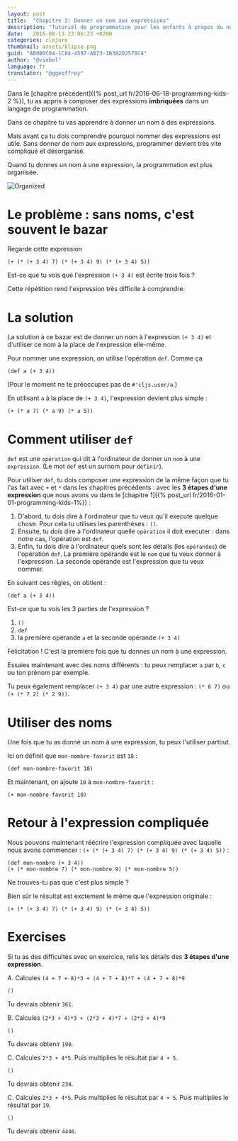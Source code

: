 ```yaml
---
layout: post
title:  "Chapitre 3: Donner un nom aux expressions"
description: "Tutoriel de programmation pour les enfants à propos du nomage des expressions en clojure"
date:   2016-08-13 23:06:23 +0200
categories: clojure
thumbnail: assets/klipse.png
guid: "AB0B0C04-1C84-4597-AB73-1B382D2578C4"
author: "@viebel"
language: fr
translator: "@ggeoffrey"
---
```



<!-- --- -->
<!-- layout: post -->
<!-- title:  "Chapter 3: Giving Names to Expressions" -->
<!-- description:  "programming for kids tutorial examples clojure naming expressions" -->
<!-- date:   2016-06-18 21:17:23 +0200 -->
<!-- categories: clojure -->
<!-- thumbnail: assets/klipse.png -->
<!-- guid: "AB0B0C04-1C84-4597-AB73-1B382D2578C4" -->
<!-- author: "@viebel" -->
<!-- --- -->


<!-- In the [previous chapter]({% post_url 2016-06-18-programming-kids-2 %}), you have learned to compose **nested** expressions in computer programming language. -->
Dans le [chapitre précédent]({% post_url fr/2016-06-18-programming-kids-2 %}), tu as appris à composer des expressions **imbriquées** dans un langage de programmation.

<!-- In this chapter, you are going to learn how to name expressions. -->
Dans ce chapitre tu vas apprendre à donner un nom à des expressions.

<!-- But before that, you need to understand why it is important to have the ability to name expressions. One reason is that without naming expressions, computer programming can rapidly become a mess. -->
Mais avant ça tu dois comprendre pourquoi nommer des expressions est utile. Sans donner de nom aux expressions, programmer devient très vite compliqué et désorganisé.

<!-- When you name expressions, computer programming is more organized. -->
Quand tu donnes un nom à une expression, la programmation est plus organisée.

![Organized](/assets/images/organized.jpg)

<!-- # The problem: Without naming expressions, it's sometimes a mess -->

# Le problème : sans noms, c'est souvent le bazar

<!-- Look at this expression -->

Regarde cette expression

~~~klipse
(+ (* (+ 3 4) 7) (* (+ 3 4) 9) (* (+ 3 4) 5))
~~~

<!-- Do you see that the expression `(+ 3 4)` is repeated three times? -->
Est-ce que tu vois que l'expression `(+ 3 4)` est écrite trois fois ?

<!-- This repetition makes the expression very hard to understand. -->
Cette répétition rend l'expression très difficile à comprendre.

<!-- # The solution -->

# La solution

<!-- The solution to this mess is give a name to the expression `(+ 3 4)` and to use its name instead of the expression itself. -->
La solution à ce bazar est de donner un nom à l'expression `(+ 3 4)` et d'utiliser ce nom à la place de l'expression elle-même.

<!-- In order to name name expressions, we use the `def` operation. Like this -->
Pour nommer une expression, on utilise l'opération `def`. Comme ça

~~~klipse
(def a (+ 3 4))
~~~

<!-- (For the moment, don't pay attention to `#'cljs.user/a`.) -->
(Pour le moment ne te préoccupes pas de `#'cljs.user/a`.)

<!-- And using `a` instead of `(+ 3 4)` our expression becomes simpler: -->
En utilisant `a` à la place de `(+ 3 4)`, l'expression devient plus simple :

~~~klipse
(+ (* a 7) (* a 9) (* a 5))
~~~

<!-- # How to use `def` -->

# Comment utiliser `def`

<!-- `def` is the `operation` that tells the computer to give a `name` to an `expression`. (The word `def` is a shorthand for `define`). -->
`def` est une `opération` qui dit à l'ordinateur de donner un `nom` à une `expression`. (Le mot `def` est un surnom pour `définir`).

<!-- In order to use `def`, you need to compose an expression in the same way that you did with `+` and `*` in the previous chapters: with the **3 steps of an expression** that we introduced in [chapter 1]({% post_url 2016-01-01-programming-kids-1%}): -->
Pour utiliser `def`, tu dois composer une expression de la même façon que tu l'as fait avec `+` et `*` dans les chapitres précédents : avec les **3 étapes d'une expression** que nous avons vu dans le [chapitre 1]({% post_url fr/2016-01-01-programming-kids-1%}) :

<!-- 1. First, you need to tell the computer that you want it to execute something. For that you use the parenthesis: `()`. -->
<!-- 2. Then, you need to tell the computer what `operation` you want it to execute: in our case, the operation is `def`. -->
<!-- 3. Finally, you need to tell the computer what are the details of the `operands` for `def` operation: the first operand is the `name` you want to give to the expression and the second operand is the `expression` you want to name. -->

1. D'abord, tu dois dire à l'ordinateur que tu veux qu'il execute quelque chose. Pour cela tu utilises les parenthèses : `()`.
2. Ensuite, tu dois dire à l'ordinateur quelle `opération` il doit executer : dans notre cas, l'opération est `def`.
3. Enfin, tu dois dire à l'ordinateur quels sont les détails (les `opérandes`) de l'opération `def`. La première opérande est le `nom` que tu veux donner à l'expression. La seconde opérande est l'expression que tu veux nommer.

<!-- Combining all of that, we get: -->
En suivant ces rêgles, on obtient :

~~~klipse
(def a (+ 3 4))
~~~

<!-- Can you see the 3 parts of the expression? -->
Est-ce que tu vois les 3 parties de l'expression ?

<!-- 1. `()` -->
<!-- 2. `def` -->
<!-- 3. first operand: `a`, second operand `(+ 3 4)` -->

1. `()`
2. `def`
3. la première opérande `a` et la seconde opérande `(+ 3 4)`

<!-- Congratulations! This is the first time you gave a name to an **expression**. -->
Félicitation ! C'est la première fois que tu donnes un nom à une expression.

<!-- Now, try to use different names:  for instance, you could replace `a` by `b`, `c` or your firstname. -->
Essaies maintenant avec des noms différents : tu peux remplacer `a` par `b`, `c` ou ton prénom par exemple.

<!-- You can also replace `(+ 3 4)` by another expression: `(* 6 7)` or `(+ (* 7 2) (* 2 9))`. -->
Tu peux également remplacer `(+ 3 4)` par une autre expression : `(* 6 7)` ou `(+ (* 7 2) (* 2 9))`.

<!-- # Using names -->

# Utiliser des noms

<!-- Once you give a name to an expression, you can use it everywhere. -->
Une fois que tu as donné un nom à une expression, tu peux l'utiliser partout.


<!-- Here, we define `my-favourite-number` to be `18`: -->
Ici on définit que `mon-nombre-favorit` est `18` :

~~~klipse
(def mon-nombre-favorit 18)
~~~

<!-- And now, we add `10` to `my-favourite-number`: -->
Et maintenant, on ajoute `10` à `mon-nombre-favorit` :

~~~klipse
(+ mon-nombre-favorit 10)
~~~

<!-- # Back to the complicated expression -->

# Retour à l'expression compliquée

<!-- Now, we can re-write the complicated expression we started with: `(+ (* (+ 3 4) 7) (* (+ 3 4) 9) (* (+ 3 4) 5))`: -->
Nous pouvons maintenant réécrire l'expression compliquée avec laquelle nous avons commencer : `(+ (* (+ 3 4) 7) (* (+ 3 4) 9) (* (+ 3 4) 5))` :

~~~klipse
(def mon-nombre (+ 3 4))
(+ (* mon-nombre 7) (* mon-nombre 9) (* mon-nombre 5))
~~~

<!-- Do you agree that it looks much simpler? -->
Ne trouves-tu pas que c'est plus simple ?

<!-- Of course, it gives exactly the same result as the original expression: -->
Bien sûr le résultat est exctement le même que l'expression originale :

~~~klipse
(+ (* (+ 3 4) 7) (* (+ 3 4) 9) (* (+ 3 4) 5))
~~~


# Exercises

<!-- If you are having difficulties with one exercise, read again the details of the **3 steps of an expression**. -->
Si tu as des difficultés avec un exercice, relis les détails des **3 étapes d'une expression**.

<!-- A. Calculate `(4 + 7 + 8)*3 + (4 + 7 + 8)*7 + (4 + 7 + 8)*9` -->
A. Calcules `(4 + 7 + 8)*3 + (4 + 7 + 8)*7 + (4 + 7 + 8)*9`

~~~klipse
()
~~~

<!-- You should get `361`. -->
Tu devrais obtenir `361`.

<!-- B. Calculate `(2*3 + 4)*3 + (2*3 + 4)*7 + (2*3 + 4)*9` -->
B. Calcules `(2*3 + 4)*3 + (2*3 + 4)*7 + (2*3 + 4)*9`

~~~klipse
()
~~~

<!-- You should get `190`. -->
Tu devrais obtenir `190`.

<!-- C. Calculate `2*3 + 4*5`. Then multiply the result by `4 + 5`. -->
C. Calcules `2*3 + 4*5`. Puis multiplies le résultat par `4 + 5`.

~~~klipse
()
~~~

<!-- You should get: `234`. -->
Tu devrais obtenir `234`.


<!-- C. Calculate `2*3 + 4*5`. Then multiply the result by `4 + 5`. Then multiply the result by `19`. -->
C. Calcules `2*3 + 4*5`. Puis multiplies le résultat par `4 + 5`. Puis multiplies le résultat par `19`.

~~~klipse
()
~~~


<!-- You should get: `4446`. -->
Tu devrais obtenir `4446`.
